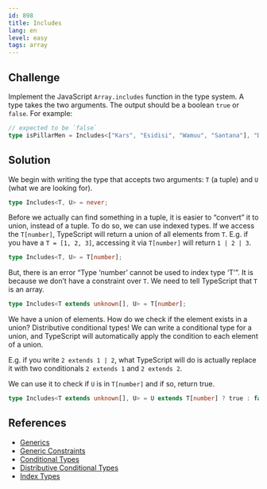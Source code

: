 ```yaml
---
id: 898
title: Includes
lang: en
level: easy
tags: array
---
```


## Challenge

Implement the JavaScript `Array.includes` function in the type system. A type
takes the two arguments. The output should be a boolean `true` or `false`. For
example:

```typescript
// expected to be `false`
type isPillarMen = Includes<["Kars", "Esidisi", "Wamuu", "Santana"], "Dio">;
```

## Solution

We begin with writing the type that accepts two arguments: `T` (a tuple) and `U`
(what we are looking for).

```typescript
type Includes<T, U> = never;
```

Before we actually can find something in a tuple, it is easier to “convert” it
to union, instead of a tuple. To do so, we can use indexed types. If we access
the `T[number]`, TypeScript will return a union of all elements from `T`. E.g.
if you have a `T = [1, 2, 3]`, accessing it via `T[number]` will return
`1 | 2 | 3`.

```typescript
type Includes<T, U> = T[number];
```

But, there is an error “Type ‘number’ cannot be used to index type ‘T’”. It is
because we don’t have a constraint over `T`. We need to tell TypeScript that `T`
is an array.

```typescript
type Includes<T extends unknown[], U> = T[number];
```

We have a union of elements. How do we check if the element exists in a union?
Distributive conditional types! We can write a conditional type for a union, and
TypeScript will automatically apply the condition to each element of a union.

E.g. if you write `2 extends 1 | 2`, what TypeScript will do is actually replace
it with two conditionals `2 extends 1` and `2 extends 2`.

We can use it to check if `U` is in `T[number]` and if so, return true.

```typescript
type Includes<T extends unknown[], U> = U extends T[number] ? true : false;
```

## References

- [Generics](https://www.typescriptlang.org/docs/handbook/2/generics.html)
- [Generic Constraints](https://www.typescriptlang.org/docs/handbook/2/generics.html#generic-constraints)
- [Conditional Types](https://www.typescriptlang.org/docs/handbook/2/conditional-types.html)
- [Distributive Conditional Types](https://www.typescriptlang.org/docs/handbook/2/conditional-types.html#distributive-conditional-types)
- [Index Types](https://www.typescriptlang.org/docs/handbook/2/indexed-access-types.html)
